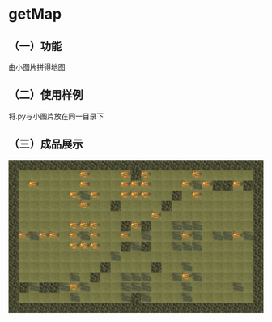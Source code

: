 # getMap

## （一）功能

由小图片拼得地图

## （二）使用样例

将.py与小图片放在同一目录下

## （三）成品展示

![地图](https://github.com/imrewang/Reusable/blob/main/getMap/map.png?raw=true)
